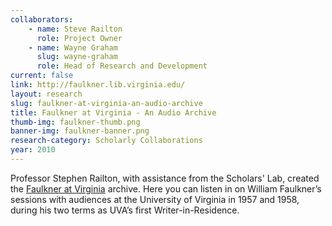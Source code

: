 ```yaml
---
collaborators: 
	- name: Steve Railton
	  role: Project Owner
	- name: Wayne Graham
	  slug: wayne-graham
	  role: Head of Research and Development
current: false
link: http://faulkner.lib.virginia.edu/
layout: research
slug: faulkner-at-virginia-an-audio-archive
title: Faulkner at Virginia - An Audio Archive
thumb-img: faulkner-thumb.png
banner-img: faulkner-banner.png
research-category: Scholarly Collaborations
year: 2010
---
```


Professor Stephen Railton, with assistance from the Scholars' Lab, created the [Faulkner at Virginia](http://faulkner.lib.virginia.edu/) archive. Here you can listen in on William Faulkner’s sessions with audiences at the University of Virginia in 1957 and 1958, during his two terms as UVA’s first Writer-in-Residence.
